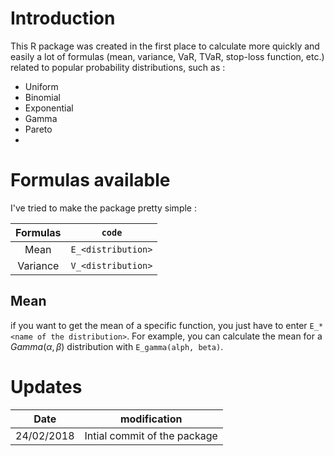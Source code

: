# Introduction
This R package was created in the first place to calculate more quickly and easily a lot of formulas (mean, variance, VaR, TVaR, stop-loss function, etc.) related to popular probability distributions, such as :  

- Uniform 
- Binomial
- Exponential
- Gamma
- Pareto
- 



# Formulas available
I've tried to make the package pretty simple :

|Formulas  | `code`|
|:-----------:|:-----------------:|
|Mean         |`E_<distribution>` |
|Variance     |`V_<distribution>` |

## Mean
if you want to get the mean of a specific function, you just have to enter  `E_*<name of the distribution>`. For example, you can calculate the mean for a $Gamma(\alpha, \beta)$ distribution with `E_gamma(alph, beta)`.

# Updates
|Date   | modification|
|:-----------:|:---------:|
|24/02/2018 | Intial commit of the package|

